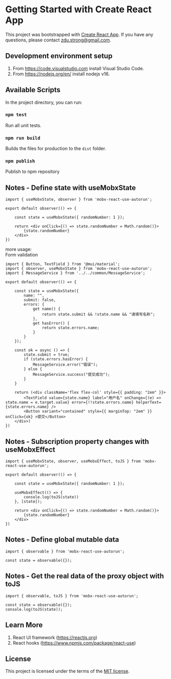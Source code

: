 # Getting Started with Create React App

This project was bootstrapped with [Create React App](https://github.com/facebook/create-react-app). If you have any questions, please contact zdu.strong@gmail.com.<br/>

## Development environment setup
1. From https://code.visualstudio.com install Visual Studio Code.<br/>
2. From https://nodejs.org/en/ install nodejs v16.<br/>

## Available Scripts

In the project directory, you can run:<br/>

### `npm test`

Run all unit tests.<br/>


### `npm run build`

Builds the files for production to the `dist` folder.<br/>

### `npm publish`

Publish to npm repository

## Notes - Define state with useMobxState

    import { useMobxState, observer } from 'mobx-react-use-autorun';

    export default observer(() => {

        const state = useMobxState({ randomNumber: 1 });

        return <div onClick={() => state.randomNumber = Math.random()}>
            {state.randomNumber}
        </div>
    })

more usage:<br/>
Form validation<br/>

    import { Button, TextField } from '@mui/material';
    import { observer, useMobxState } from 'mobx-react-use-autorun';
    import { MessageService } from '../../common/MessageService';

    export default observer(() => {

        const state = useMobxState({
            name: "",
            submit: false,
            errors: {
                get name() {
                    return state.submit && !state.name && "请填写名称";
                },
                get hasError() {
                    return state.errors.name;
                }
            }
        });

        const ok = async () => {
            state.submit = true;
            if (state.errors.hasError) {
                MessageService.error("错误");
            } else {
                MessageService.success("提交成功");
            }
        }

        return (<div className='flex flex-col' style={{ padding: "2em" }}>
            <TextField value={state.name} label="用户名" onChange={(e) => state.name = e.target.value} error={!!state.errors.name} helperText={state.errors.name} />
            <Button variant="contained" style={{ marginTop: "2em" }} onClick={ok} >提交</Button>
        </div>)
    })

## Notes - Subscription property changes with useMobxEffect

    import { useMobxState, observer, useMobxEffect, toJS } from 'mobx-react-use-autorun';

    export default observer(() => {

        const state = useMobxState({ randomNumber: 1 });

        useMobxEffect(() => {
            console.log(toJS(state))
        }, [state]);

        return <div onClick={() => state.randomNumber = Math.random()}>
            {state.randomNumber}
        </div>
    })

## Notes - Define global mutable data

    import { observable } from 'mobx-react-use-autorun';

    const state = observable({});

## Notes - Get the real data of the proxy object with toJS

    import { observable, toJS } from 'mobx-react-use-autorun';

    const state = observable({});
    console.log(toJS(state));

## Learn More

1. React UI framework (https://reactjs.org)<br/>
2. React hooks (https://www.npmjs.com/package/react-use)<br/>

## License

This project is licensed under the terms of the [MIT license](./LICENSE.md).